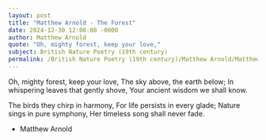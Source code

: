 ```yaml
---
layout: post
title: "Matthew Arnold - The Forest"
date: 2024-12-30 12:00:00 -0000
author: Matthew Arnold
quote: "Oh, mighty forest, keep your love,"
subject: British Nature Poetry (19th century)
permalink: /British Nature Poetry (19th century)/Matthew Arnold/Matthew Arnold - The Forest
---
```


Oh, mighty forest, keep your love,
The sky above, the earth below;
In whispering leaves that gently shove,
Your ancient wisdom we shall know.

The birds they chirp in harmony,
For life persists in every glade;
Nature sings in pure symphony,
Her timeless song shall never fade.


- Matthew Arnold
